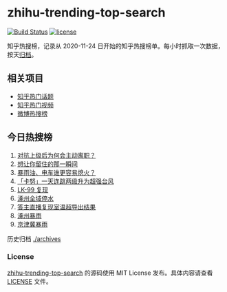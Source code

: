 # zhihu-trending-top-search

[![Build Status](https://github.com/justjavac/zhihu-trending-top-search/workflows/ci/badge.svg?branch=main)](https://github.com/justjavac/zhihu-trending-top-search/actions)
[![license](https://img.shields.io/github/license/justjavac/zhihu-trending-top-search)](https://github.com/justjavac/zhihu-trending-top-search/blob/main/LICENSE)

知乎热搜榜，记录从 2020-11-24 日开始的知乎热搜榜单。每小时抓取一次数据，按天[归档](./archives)。

## 相关项目

- [知乎热门话题](https://github.com/justjavac/zhihu-trending-hot-questions)
- [知乎热门视频](https://github.com/justjavac/zhihu-trending-hot-video)
- [微博热搜榜](https://github.com/justjavac/weibo-trending-hot-search)

## 今日热搜榜

<!-- BEGIN -->
<!-- 最后更新时间 Wed Aug 02 2023 09:51:48 GMT+0800 (China Standard Time) -->

1. [对抗上级后为何会主动离职？](https://www.zhihu.com/search?q=%E5%AF%B9%E6%8A%97%E4%B8%8A%E7%BA%A7%E5%90%8E%E4%B8%BA%E4%BD%95%E4%BC%9A%E4%B8%BB%E5%8A%A8%E7%A6%BB%E8%81%8C%EF%BC%9F)
1. [想让你留住的那一瞬间](https://www.zhihu.com/search?q=%E6%83%B3%E8%AE%A9%E4%BD%A0%E7%95%99%E4%BD%8F%E7%9A%84%E9%82%A3%E4%B8%80%E7%9E%AC%E9%97%B4)
1. [暴雨油、电车谁更容易熄火？](https://www.zhihu.com/search?q=%E6%9A%B4%E9%9B%A8%E6%B2%B9%E3%80%81%E7%94%B5%E8%BD%A6%E8%B0%81%E6%9B%B4%E5%AE%B9%E6%98%93%E7%86%84%E7%81%AB%EF%BC%9F)
1. [「卡努」一天连跳两级升为超强台风](https://www.zhihu.com/search?q=%E3%80%8C%E5%8D%A1%E5%8A%AA%E3%80%8D%E4%B8%80%E5%A4%A9%E8%BF%9E%E8%B7%B3%E4%B8%A4%E7%BA%A7%E5%8D%87%E4%B8%BA%E8%B6%85%E5%BC%BA%E5%8F%B0%E9%A3%8E)
1. [LK-99 复现](https://www.zhihu.com/search?q=LK-99%20%E5%A4%8D%E7%8E%B0)
1. [涿州全域停水](https://www.zhihu.com/search?q=%E6%B6%BF%E5%B7%9E%E5%85%A8%E5%9F%9F%E5%81%9C%E6%B0%B4)
1. [答主直播复现室温超导出结果](https://www.zhihu.com/search?q=%E7%AD%94%E4%B8%BB%E7%9B%B4%E6%92%AD%E5%A4%8D%E7%8E%B0%E5%AE%A4%E6%B8%A9%E8%B6%85%E5%AF%BC%E5%87%BA%E7%BB%93%E6%9E%9C)
1. [涿州暴雨](https://www.zhihu.com/search?q=%E6%B6%BF%E5%B7%9E%E6%9A%B4%E9%9B%A8)
1. [京津冀暴雨](https://www.zhihu.com/search?q=%E4%BA%AC%E6%B4%A5%E5%86%80%E6%9A%B4%E9%9B%A8)

<!-- END -->

历史归档 [./archives](./archives)

### License

[zhihu-trending-top-search](https://github.com/justjavac/zhihu-trending-top-search) 的源码使用 MIT License
发布。具体内容请查看 [LICENSE](./LICENSE) 文件。
